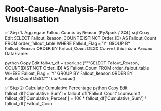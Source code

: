 # Root-Cause-Analysis-Pareto-Visualisation

✅ Step 1: Aggregate Fallout Counts by Reason (PySpark / SQL)
sql
Copy
Edit
SELECT 
  Fallout_Reason, 
  COUNT(DISTINCT Order_ID) AS Fallout_Count
FROM 
  order_fallout_table
WHERE 
  Fallout_Flag = 'Y'
GROUP BY 
  Fallout_Reason
ORDER BY 
  Fallout_Count DESC
Convert this into a Pandas DataFrame:

python
Copy
Edit
fallout_df = spark.sql("""SELECT Fallout_Reason, COUNT(DISTINCT Order_ID) AS Fallout_Count
                          FROM order_fallout_table
                          WHERE Fallout_Flag = 'Y'
                          GROUP BY Fallout_Reason
                          ORDER BY Fallout_Count DESC""").toPandas()


✅ Step 2: Calculate Cumulative Percentage
python
Copy
Edit
fallout_df['Cumulative_Sum'] = fallout_df['Fallout_Count'].cumsum()
fallout_df['Cumulative_Percent'] = 100 * fallout_df['Cumulative_Sum'] / fallout_df['Fallout_Coun
